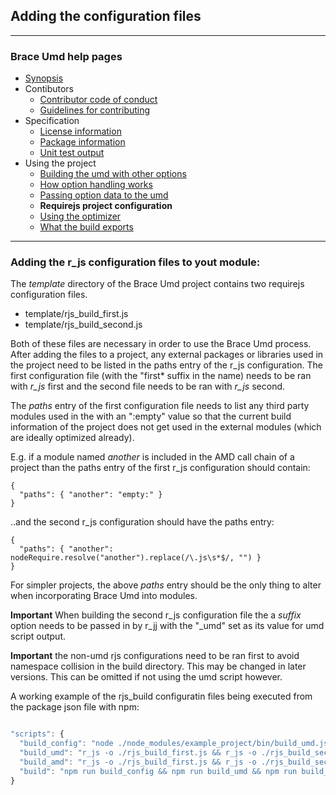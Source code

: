 ## Adding the configuration files

---
### Brace Umd help pages
* [Synopsis](https://github.com/restarian/brace_umd/blob/master/docs/synopsis.md)
* Contibutors
  * [Contributor code of conduct](https://github.com/restarian/brace_umd/blob/master/docs/contibutors/contributor_code_of_conduct.md)
  * [Guidelines for contributing](https://github.com/restarian/brace_umd/blob/master/docs/contibutors/guidelines_for_contributing.md)
* Specification
  * [License information](https://github.com/restarian/brace_umd/blob/master/docs/specification/license_information.md)
  * [Package information](https://github.com/restarian/brace_umd/blob/master/docs/specification/package_information.md)
  * [Unit test output](https://github.com/restarian/brace_umd/blob/master/docs/specification/unit_test_output.md)
* Using the project
  * [Building the umd with other options](https://github.com/restarian/brace_umd/blob/master/docs/using_the_project/building_the_umd_with_other_options.md)
  * [How option handling works](https://github.com/restarian/brace_umd/blob/master/docs/using_the_project/how_option_handling_works.md)
  * [Passing option data to the umd](https://github.com/restarian/brace_umd/blob/master/docs/using_the_project/passing_option_data_to_the_umd.md)
  * **Requirejs project configuration**
  * [Using the optimizer](https://github.com/restarian/brace_umd/blob/master/docs/using_the_project/using_the_optimizer.md)
  * [What the build exports](https://github.com/restarian/brace_umd/blob/master/docs/using_the_project/what_the_build_exports.md)

---

### Adding the r_js configuration files to yout module:
The *template* directory of the Brace Umd project contains two requirejs configuration files.
* template/rjs_build_first.js
* template/rjs_build_second.js

Both of these files are necessary in order to use the Brace Umd process. After adding the files to a project, any external packages or libraries used in the project need to be listed in the paths entry of the r_js configuration. The first configuration file (with the "first* suffix in the name) needs to be ran with *r_js* first and the second file needs to be ran with *r_js* second.

The *paths* entry of the first configuration file needs to list any third party modules used in the with an ":empty" value so that the current build information of the project does not get used in the external modules (which are ideally optimized already).

E.g. if a module named *another* is included in the AMD call chain of a project than the paths entry of the first r_js configuration should contain:

```
{
  "paths": { "another": "empty:" }
}
```

..and the second r_js configuration should have the paths entry:

```
{
  "paths": { "another": nodeRequire.resolve("another").replace(/\.js\s*$/, "") }
}
```

For simpler projects, the above *paths* entry should be the only thing to alter when incorporating Brace Umd into modules.

**Important** When building the second r_js configuration file the a *suffix* option needs to be passed in by r_jj with the "_umd" set as its value for umd script output.

**Important**  the non-umd rjs configurations need to be ran first to avoid namespace collision in the build directory. This may be changed in later versions. This can be omitted if not using the umd script however.

A working example of the rjs_build configuratin files being executed from the package json file with npm:

```javascript

"scripts": {
  "build_config": "node ./node_modules/example_project/bin/build_umd.js --config-file uglify_option.json",
  "build_umd": "r_js -o ./rjs_build_first.js && r_js -o ./rjs_build_second.js suffix=\"_umd\"",
  "build_amd": "r_js -o ./rjs_build_first.js && r_js -o ./rjs_build_second.js",
  "build": "npm run build_config && npm run build_umd && npm run build_amd"
}
```
